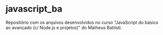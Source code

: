 # javascript_ba
Repositório com os arquivos desenvolvidos no curso "JavaScript do básico ao avançado (c/ Node.js e projetos)" do Matheus Battisti.
